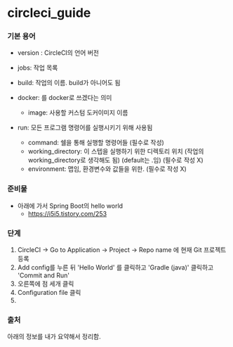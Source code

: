 # circleci_guide



### 기본 용어
- version : CircleCI의 언어 버전
- jobs: 작업 목록
- build: 작업의 이름. build가 아니어도 됨
- docker: <executor>를 docker로 쓰겠다는 의미
  - image: 사용할 커스텀 도커이미지 이름

- run: 모든 프로그램 명령어를 실행시키기 위해 사용됨
  - command: 쉘을 통해 실행할 명령어들 (필수로 작성)
  - working_directory: 이 스텝을 실행하기 위한 디렉토리 위치 (작업의 working_directory로 생각해도 됨) (default는 .임) (필수로 작성 X)
  - environment: 맵임, 환경변수와 값들을 위한. (필수로 작성 X)


### 준비물
- 아래에 가서 Spring Boot의 hello world 
  - https://i5i5.tistory.com/253

### 단계
1. CircleCI -> Go to Application -> Project -> Repo name 에 현재 Git 프로젝트 등록
2. Add config를 누른 뒤 'Hello World' 를 클릭하고 'Gradle (java)' 클릭하고 'Commit and Run'
3. 오른쪽에 점 세개 클릭
4. Configuration file 클릭
5. 




### 출처
아래의 정보를 내가 요약해서 정리함.



